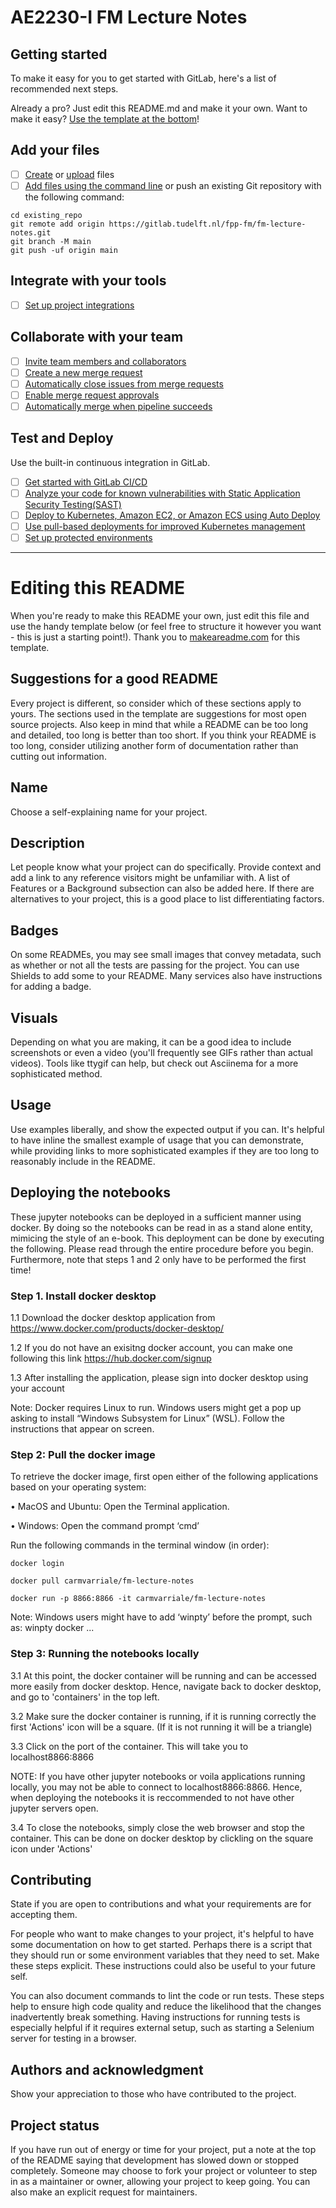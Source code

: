 # AE2230-I FM Lecture Notes



## Getting started

To make it easy for you to get started with GitLab, here's a list of recommended next steps.

Already a pro? Just edit this README.md and make it your own. Want to make it easy? [Use the template at the bottom](#editing-this-readme)!

## Add your files

- [ ] [Create](https://docs.gitlab.com/ee/user/project/repository/web_editor.html#create-a-file) or [upload](https://docs.gitlab.com/ee/user/project/repository/web_editor.html#upload-a-file) files
- [ ] [Add files using the command line](https://docs.gitlab.com/ee/gitlab-basics/add-file.html#add-a-file-using-the-command-line) or push an existing Git repository with the following command:

```
cd existing_repo
git remote add origin https://gitlab.tudelft.nl/fpp-fm/fm-lecture-notes.git
git branch -M main
git push -uf origin main
```

## Integrate with your tools

- [ ] [Set up project integrations](https://gitlab.tudelft.nl/fpp-fm/fm-lecture-notes/-/settings/integrations)

## Collaborate with your team

- [ ] [Invite team members and collaborators](https://docs.gitlab.com/ee/user/project/members/)
- [ ] [Create a new merge request](https://docs.gitlab.com/ee/user/project/merge_requests/creating_merge_requests.html)
- [ ] [Automatically close issues from merge requests](https://docs.gitlab.com/ee/user/project/issues/managing_issues.html#closing-issues-automatically)
- [ ] [Enable merge request approvals](https://docs.gitlab.com/ee/user/project/merge_requests/approvals/)
- [ ] [Automatically merge when pipeline succeeds](https://docs.gitlab.com/ee/user/project/merge_requests/merge_when_pipeline_succeeds.html)

## Test and Deploy

Use the built-in continuous integration in GitLab.

- [ ] [Get started with GitLab CI/CD](https://docs.gitlab.com/ee/ci/quick_start/index.html)
- [ ] [Analyze your code for known vulnerabilities with Static Application Security Testing(SAST)](https://docs.gitlab.com/ee/user/application_security/sast/)
- [ ] [Deploy to Kubernetes, Amazon EC2, or Amazon ECS using Auto Deploy](https://docs.gitlab.com/ee/topics/autodevops/requirements.html)
- [ ] [Use pull-based deployments for improved Kubernetes management](https://docs.gitlab.com/ee/user/clusters/agent/)
- [ ] [Set up protected environments](https://docs.gitlab.com/ee/ci/environments/protected_environments.html)

***

# Editing this README

When you're ready to make this README your own, just edit this file and use the handy template below (or feel free to structure it however you want - this is just a starting point!). Thank you to [makeareadme.com](https://www.makeareadme.com/) for this template.

## Suggestions for a good README
Every project is different, so consider which of these sections apply to yours. The sections used in the template are suggestions for most open source projects. Also keep in mind that while a README can be too long and detailed, too long is better than too short. If you think your README is too long, consider utilizing another form of documentation rather than cutting out information.

## Name
Choose a self-explaining name for your project.

## Description
Let people know what your project can do specifically. Provide context and add a link to any reference visitors might be unfamiliar with. A list of Features or a Background subsection can also be added here. If there are alternatives to your project, this is a good place to list differentiating factors.

## Badges
On some READMEs, you may see small images that convey metadata, such as whether or not all the tests are passing for the project. You can use Shields to add some to your README. Many services also have instructions for adding a badge.

## Visuals
Depending on what you are making, it can be a good idea to include screenshots or even a video (you'll frequently see GIFs rather than actual videos). Tools like ttygif can help, but check out Asciinema for a more sophisticated method.

## Usage
Use examples liberally, and show the expected output if you can. It's helpful to have inline the smallest example of usage that you can demonstrate, while providing links to more sophisticated examples if they are too long to reasonably include in the README.

## Deploying the notebooks

These jupyter notebooks can be deployed in a sufficient manner using docker. By doing so the notebooks can be read in as a stand alone entity, mimicing the style of an e-book. This deployment can be done by executing the following. Please read through the entire procedure before you begin. Furthermore, note that steps 1 and 2 only have to be performed the first time! 

### Step 1. Install docker desktop 
1.1 Download the docker desktop application from https://www.docker.com/products/docker-desktop/

1.2 If you do not have an exisitng docker account, you can make one following this link https://hub.docker.com/signup

1.3 After installing the application, please sign into docker desktop using your account 

Note: Docker requires Linux to run. Windows users might get a pop up asking to install “Windows
Subsystem for Linux” (WSL). Follow the instructions that appear on screen.

### Step 2: Pull the docker image
To retrieve the docker image, first open either of the following applications based on your operating system:

• MacOS and Ubuntu: Open the Terminal application.

• Windows: Open the command prompt ‘cmd’

Run the following commands in the terminal window (in order):
```
docker login
```

```
docker pull carmvarriale/fm-lecture-notes
```

```
docker run -p 8866:8866 -it carmvarriale/fm-lecture-notes
```
Note: Windows users might have to add ‘winpty’ before the prompt, such as:
winpty docker ...

### Step 3: Running the notebooks locally
3.1 At this point, the docker container will be running and can be accessed more easily from docker desktop. Hence, navigate back to docker desktop, and go to 'containers' in the top left. 

3.2 Make sure the docker container is running, if it is running correctly the first 'Actions' icon will be a square. (If it is not running it will be a triangle)

3.3 Click on the port of the container. This will take you to localhost8866:8866 

NOTE: If you have other jupyter notebooks or voila applications running locally, you may not be able to connect to localhost8866:8866. Hence, when deploying the notebooks it is reccommended to not have other jupyter servers open.

3.4 To close the notebooks, simply close the web browser and stop the container. This can be done on docker desktop by clickling on the square icon under 'Actions'

## Contributing
State if you are open to contributions and what your requirements are for accepting them.

For people who want to make changes to your project, it's helpful to have some documentation on how to get started. Perhaps there is a script that they should run or some environment variables that they need to set. Make these steps explicit. These instructions could also be useful to your future self.

You can also document commands to lint the code or run tests. These steps help to ensure high code quality and reduce the likelihood that the changes inadvertently break something. Having instructions for running tests is especially helpful if it requires external setup, such as starting a Selenium server for testing in a browser.

## Authors and acknowledgment
Show your appreciation to those who have contributed to the project.

## Project status
If you have run out of energy or time for your project, put a note at the top of the README saying that development has slowed down or stopped completely. Someone may choose to fork your project or volunteer to step in as a maintainer or owner, allowing your project to keep going. You can also make an explicit request for maintainers.
